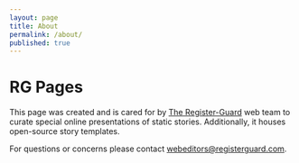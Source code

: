 ```yaml
---
layout: page
title: About
permalink: /about/
published: true
---
```


# RG Pages

This page was created and is cared for by [The Register-Guard](http://registerguard.com) web team to curate special online presentations of static stories. Additionally, it houses open-source story templates.

For questions or concerns please contact [webeditors@registerguard.com](mailto:webeditors@registerguard.com).